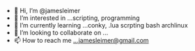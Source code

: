 - 👋 Hi, I’m @jamesleimer
- 👀 I’m interested in ...scripting, programming  
- 🌱 I’m currently learning ...conky, .lua scrpting bash archlinux    
- 💞️ I’m looking to collaborate on ...
- 📫 How to reach me ...jamesleimer@gmail.com

<!---
jamesleimer/jamesleimer is a ✨ special ✨ repository because its `README.md` (this file) appears on your GitHub profile.
You can click the Preview link to take a look at your changes.
--->
